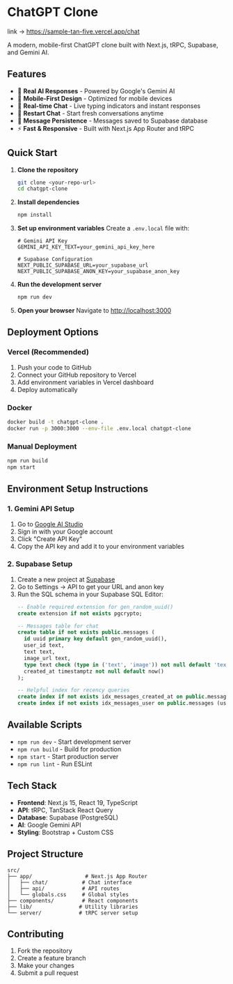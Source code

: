 # ChatGPT Clone
link ->  https://sample-tan-five.vercel.app/chat

A modern, mobile-first ChatGPT clone built with Next.js, tRPC, Supabase, and Gemini AI.

## Features

- 🤖 **Real AI Responses** - Powered by Google's Gemini AI
- 📱 **Mobile-First Design** - Optimized for mobile devices
- 💬 **Real-time Chat** - Live typing indicators and instant responses
- 🔄 **Restart Chat** - Start fresh conversations anytime
- 💾 **Message Persistence** - Messages saved to Supabase database
- ⚡ **Fast & Responsive** - Built with Next.js App Router and tRPC

## Quick Start

1. **Clone the repository**
   ```bash
   git clone <your-repo-url>
   cd chatgpt-clone
   ```

2. **Install dependencies**
   ```bash
   npm install
   ```

3. **Set up environment variables**
   Create a `.env.local` file with:
   ```env
   # Gemini API Key
   GEMINI_API_KEY_TEXT=your_gemini_api_key_here

   # Supabase Configuration
   NEXT_PUBLIC_SUPABASE_URL=your_supabase_url
   NEXT_PUBLIC_SUPABASE_ANON_KEY=your_supabase_anon_key
   ```

4. **Run the development server**
   ```bash
   npm run dev
   ```

5. **Open your browser**
   Navigate to [http://localhost:3000](http://localhost:3000)

## Deployment Options

### Vercel (Recommended)
1. Push your code to GitHub
2. Connect your GitHub repository to Vercel
3. Add environment variables in Vercel dashboard
4. Deploy automatically

### Docker
```bash
docker build -t chatgpt-clone .
docker run -p 3000:3000 --env-file .env.local chatgpt-clone
```

### Manual Deployment
```bash
npm run build
npm start
```

## Environment Setup Instructions

### 1. Gemini API Setup
1. Go to [Google AI Studio](https://aistudio.google.com/app/apikey)
2. Sign in with your Google account
3. Click "Create API Key"
4. Copy the API key and add it to your environment variables

### 2. Supabase Setup
1. Create a new project at [Supabase](https://supabase.com)
2. Go to Settings → API to get your URL and anon key
3. Run the SQL schema in your Supabase SQL Editor:
   ```sql
   -- Enable required extension for gen_random_uuid()
   create extension if not exists pgcrypto;

   -- Messages table for chat
   create table if not exists public.messages (
     id uuid primary key default gen_random_uuid(),
     user_id text,
     text text,
     image_url text,
     type text check (type in ('text', 'image')) not null default 'text',
     created_at timestamptz not null default now()
   );

   -- Helpful index for recency queries
   create index if not exists idx_messages_created_at on public.messages (created_at desc);
   create index if not exists idx_messages_user on public.messages (user_id);
   ```

## Available Scripts

- `npm run dev` - Start development server
- `npm run build` - Build for production
- `npm start` - Start production server
- `npm run lint` - Run ESLint

## Tech Stack

- **Frontend**: Next.js 15, React 19, TypeScript
- **API**: tRPC, TanStack React Query
- **Database**: Supabase (PostgreSQL)
- **AI**: Google Gemini API
- **Styling**: Bootstrap + Custom CSS

## Project Structure

```
src/
├── app/                 # Next.js App Router
│   ├── chat/           # Chat interface
│   ├── api/            # API routes
│   └── globals.css     # Global styles
├── components/         # React components
├── lib/               # Utility libraries
└── server/            # tRPC server setup
```

## Contributing

1. Fork the repository
2. Create a feature branch
3. Make your changes
4. Submit a pull request
